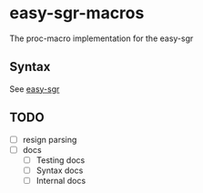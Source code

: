 # easy-sgr-macros

The proc-macro implementation for the easy-sgr

## Syntax

See [easy-sgr](https://docs.rs/easy-sgr/0.0.8/easy_sgr/#macros)

## TODO

- [ ] resign parsing
- [ ] docs
    - [ ] Testing docs
    - [ ] Syntax docs
    - [ ] Internal docs
